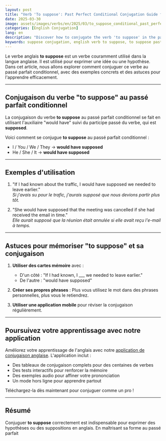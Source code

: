 ```yaml
---
layout: post 
title: "Verb 'To suppose': Past Perfect Conditional Conjugation Guide for Beginners"
date: 2025-03-30
image: assets/images/verbs/en/2025/03/to_suppose_conditional_past_perfect.webp
categories: [English Conjugation]
lang: en 
description: "Discover how to conjugate the verb 'to suppose' in the past perfect conditional. This guide is ideal for beginners who want to learn how to use 'to suppose' correctly with examples and practical tips."
keywords: suppose conjugation, english verb to suppose, to suppose past perfect conditional, english conjugation, learn english
---
```


Le verbe anglais **to suppose** est un verbe couramment utilisé dans la langue anglaise. Il est utilisé pour exprimer une idée ou une hypothèse. Dans cet article, nous allons explorer comment conjuguer ce verbe au passé parfait conditionnel, avec des exemples concrets et des astuces pour l'apprendre efficacement.


---

## Conjugaison du verbe "to suppose" au passé parfait conditionnel

La conjugaison du verbe **to suppose** au passé parfait conditionnel se fait en utilisant l'auxiliaire "would have" suivi du participe passé du verbe, qui est **supposed**. 

Voici comment se conjugue **to suppose** au passé parfait conditionnel :

- I / You / We / They → **would have supposed**
- He / She / It → **would have supposed**

---

## Exemples d'utilisation

1. "If I had known about the traffic, I would have supposed we needed to leave earlier."  
   _Si j'avais su pour le trafic, j'aurais supposé que nous devions partir plus tôt._

2. "She would have supposed that the meeting was cancelled if she had received the email in time."  
   _Elle aurait supposé que la réunion était annulée si elle avait reçu l'e-mail à temps._

---

## Astuces pour mémoriser "to suppose" et sa conjugaison

1. **Utiliser des cartes mémoire** avec :  
   - D'un côté : "If I had known, I ___ we needed to leave earlier."  
   - De l'autre : "would have supposed"

2. **Créer ses propres phrases** : Plus vous utilisez le mot dans des phrases personnelles, plus vous le retiendrez.

3. **Utiliser une application mobile** pour réviser la conjugaison régulièrement.

---

## Poursuivez votre apprentissage avec notre application

Améliorez votre apprentissage de l'anglais avec notre [application de conjugaison anglaise]({{site.appStore.en}}). L'application inclut :

- Des tableaux de conjugaison complets pour des centaines de verbes
- Des tests interactifs pour renforcer la mémoire
- Des exemples audio pour affiner votre prononciation
- Un mode hors ligne pour apprendre partout

Téléchargez-la dès maintenant pour conjuguer comme un pro !

---

## Résumé

Conjuguer **to suppose** correctement est indispensable pour exprimer des hypothèses ou des suppositions en anglais. En maîtrisant sa forme au passé parfait
